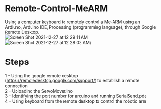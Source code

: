 # Remote-Control-MeARM

Using a computer keyboard to remotely control a Me-ARM using an Ardiuno, Arduino IDE, Processing (programming language), through Google Remote Desktop.\
![Screen Shot 2021-12-27 at 12 29 11 AM](https://user-images.githubusercontent.com/43608744/147441577-a10a5cb7-26ba-4620-981f-fa9eb1b43cf2.png)\
![Screen Shot 2021-12-27 at 12 28 03 AM](https://user-images.githubusercontent.com/43608744/147441580-ad324191-c20e-45f3-b71e-9bc03231b79d.png)\


# Steps

1 - Using the google remote desktop (https://remotedesktop.google.com/support/) to establish a remote connection \
2 - Uploading the ServoMover.ino \
3 - Identifying the port number for arduino and running SerialSend.pde \
4 - Using keyboard from the remote desktop to control the robotic arm 
